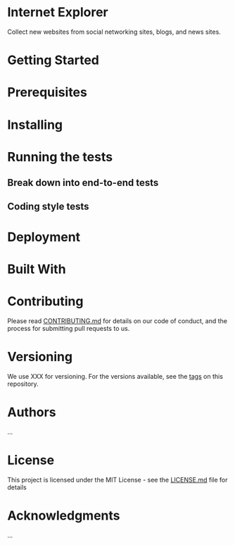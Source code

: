 # Internet Explorer
Collect new websites from social networking sites, blogs, and news sites.

# Getting Started

# Prerequisites

# Installing

# Running the tests

## Break down into end-to-end tests

## Coding style tests

# Deployment

# Built With

# Contributing
Please read [CONTRIBUTING.md]() for details on our code of conduct, and the process for submitting pull requests to us.

# Versioning
We use XXX for versioning. For the versions available, see the [tags]() on this repository.

# Authors
...

# License
This project is licensed under the MIT License - see the [LICENSE.md]() file for details

# Acknowledgments
...